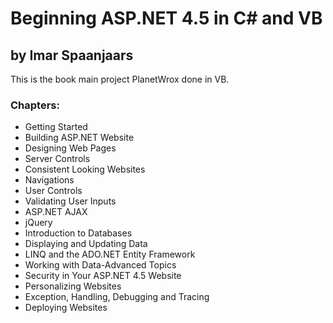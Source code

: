 ﻿# Beginning ASP.NET 4.5 in C# and VB
## by Imar Spaanjaars

This is the book main project PlanetWrox done in VB.

### Chapters:
- Getting Started
- Building ASP.NET Website
- Designing Web Pages
- Server Controls
- Consistent Looking Websites
- Navigations
- User Controls
- Validating User Inputs
- ASP.NET AJAX  
- jQuery
- Introduction to Databases
- Displaying and Updating Data
- LINQ and the ADO.NET Entity Framework
- Working with Data-Advanced Topics  
- Security in Your ASP.NET 4.5 Website  
- Personalizing Websites  
- Exception, Handling, Debugging and Tracing  
- Deploying Websites  